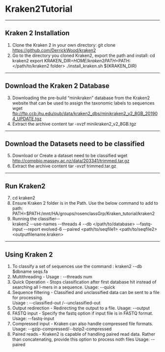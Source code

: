 # Kraken2Tutorial
--------------------------------------------------------
Kraken 2 Installation
--------------------------------------------------------
1. Clone the Kraken 2 in your own directory:
  git clone https://github.com/DerrickWood/kraken2
2. Go to the directory you cloned Kraken2, export the path and install:
	cd kraken2
	export KRAKEN_DIR=${HOME}/kraken2
  PATH=$PATH:</path/to/kraken2 folder>
  ./install_kraken.sh ${KRAKEN_DIR}

--------------------------------------------------------  
Download the Kraken 2 Database
--------------------------------------------------------
3. Downloading the pre-build “minikraken” database from the Kraken2 website that can be used to assign the taxonomic labels to sequences
    wget ftp://ftp.ccb.jhu.edu/pub/data/kraken2_dbs/minikraken2_v2_8GB_201904_UPDATE.tgz
4. Extract the archive content
	  tar -xvzf minikraken2_v2_8GB.tgz
    
--------------------------------------------------------
Download the Datasets need to be classified 
--------------------------------------------------------
5. Download or Create a dataset need to be classified
    wget http://compbio.massey.ac.nz/data/203341/trimmed.tar.gz
6. Extract the archive content
	  tar -xvzf trimmed.tar.gz
    
--------------------------------------------------------
Run Kraken2
--------------------------------------------------------
7. cd kraken2
8. Ensure Kraken 2 folder is in the Path. Use the below command to add to path:   PATH=$PATH:/mnt/HA/groups/rosenclassGrp/Kraken_tutorial/kraken2
9. Running the classifier--                                                                                      
  kraken2 --use-names --threads 4 --db  </path/to/database> --fastq-input --report evolved-6 --paired  <path/to/seqfile1>  <path/to/seqfile2> <outputfilename.kraken>

---------------------------------------------------------
Using Kraken 2 
---------------------------------------------------------
1. To classify a set of sequences use the command :  kraken2 --db $dbname seqs.fa
2. Multithreading - 
  Usage : --threads num
3. Quick Operation - Stops classification after first database hit instead of searching all l-mers in a sequence. 
  Usage: --quick
4. Sequence filtering - Classified and unclassified data can be sent to a file for processing.              
  Usage : --classified-out /--unclassified-out 
5. Output redirection - Redirecting the output to a file. 
  Usage: --output <filename>
6. FASTQ input - Specify the fastq option if input file is in FASTQ format. 
  Usage: --fastq-input
7. Compressed input - Kraken can also handle compressed file formats.                                          
  Usage: --gzip-compressed/--bzip2-compressed
8. Paired reads - Kraken2 is capable of handling paired read data. Rather than concatenating, provide this option to process noth files     Usage: --paired </filename1> </filename2>

